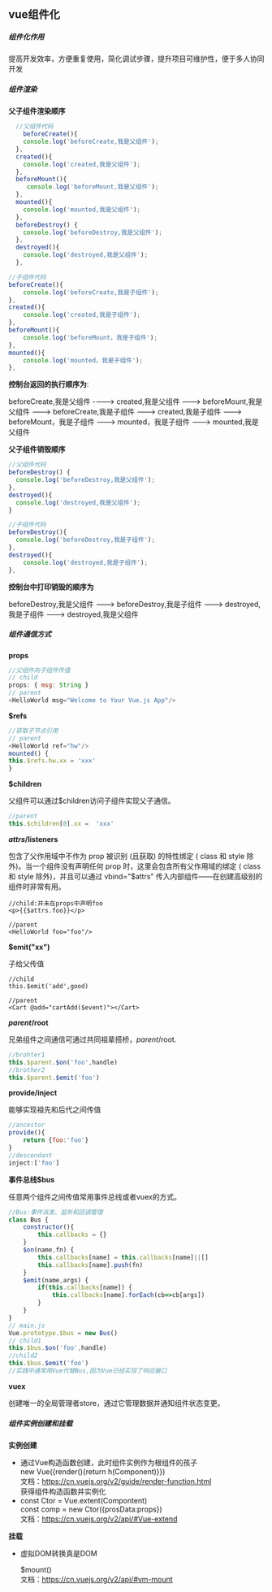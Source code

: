 ## vue组件化

##### 组件化作用

提高开发效率，方便重复使用，简化调试步骤，提升项目可维护性，便于多人协同开发

##### 组件渲染

**父子组件渲染顺序**

```js
  //父组件代码
	beforeCreate(){
    console.log('beforeCreate,我是父组件');
  },
  created(){
    console.log('created,我是父组件');
  },
  beforeMount(){
     console.log('beforeMount,我是父组件');
  },
  mounted(){
    console.log('mounted,我是父组件');
  },
  beforeDestroy() {
    console.log('beforeDestroy,我是父组件');
  },
  destroyed(){
    console.log('destroyed,我是父组件');
  },
```

```js
//子组件代码
beforeCreate(){
	console.log('beforeCreate,我是子组件');
},
created(){
	console.log('created,我是子组件');
},
beforeMount(){
	console.log('beforeMount，我是子组件');
},
mounted(){
	console.log('mounted，我是子组件');
},
```

**控制台返回的执行顺序为**:

beforeCreate,我是父组件 ----> created,我是父组件 --->  beforeMount,我是父组件 ---> beforeCreate,我是子组件
---> created,我是子组件 ---> beforeMount，我是子组件 --->  mounted，我是子组件 ---> mounted,我是父组件

**父子组件销毁顺序**

```js
//父组件代码
beforeDestroy() {
  console.log('beforeDestroy,我是父组件');
},
destroyed(){
  console.log('destroyed,我是父组件');
}
```

```js
//子组件代码
beforeDestroy(){
  console.log('beforeDestroy,我是子组件');
},
destroyed(){
	console.log('destroyed,我是子组件');
},
```

**控制台中打印销毁的顺序为**

beforeDestroy,我是父组件 ---> beforeDestroy,我是子组件 ---> destroyed,我是子组件 ---> destroyed,我是父组件

##### 组件通信方式

**props** 

```js
//父组件向子组件传值
// child
props: { msg: String }
// parent
<HelloWorld msg="Welcome to Your Vue.js App"/>
```

**$refs**

```js
//获取⼦节点引⽤
// parent
<HelloWorld ref="hw"/>
mounted() {
this.$refs.hw.xx = 'xxx'
}
```

**$children**

⽗组件可以通过$children访问⼦组件实现⽗⼦通信。

```js
//parent
this.$children[0].xx =  'xxx'
```

**$attrs/$listeners**

包含了⽗作⽤域中不作为 prop 被识别 (且获取) 的特性绑定 ( class 和 style 除外)。当⼀个组件没有声明任何 prop 时，这⾥会包含所有⽗作⽤域的绑定 ( class 和 style 除外)，并且可以通过 vbind="$attrs" 传⼊内部组件——在创建⾼级别的组件时⾮常有⽤。  

```vue
//child:并未在props中声明foo
<p>{{$attrs.foo}}</p>

//parent
<HelloWorld foo="foo"/>
```

**$emit("xx")**

子给父传值

```vue
//child
this.$emit('add',good)

//parent
<Cart @add="cartAdd($event)"></Cart>
```

**$parent/$root**

兄弟组件之间通信可通过共同祖辈搭桥，$parent/$root.

```js
//brohter1
this.$parent.$on('foo',handle)
//brother2
this.$parent.$emit('foo')
```

**provide/inject**

能够实现祖先和后代之间传值

```js
//ancestor
provide(){
    return {foo:'foo'}
}
//descendant
inject:['foo']
```

**事件总线$bus**

任意两个组件之间传值常用事件总线或者vuex的方式。

```js
//Bus:事件派发、监听和回调管理
class Bus {
    constructor(){
        this.callbacks = {}
    }
    $on(name,fn) {
        this.callbacks[name] = this.callbacks[name]||[]
        this.callbacks[name].push(fn)
    }
    $emit(name,args) {
        if(this.callbacks[name]) {
            this.callbacks[name].forEach(cb=>cb[args])
        }
    }
}
// main.js
Vue.prototype.$bus = new Bus()
// child1
this.$bus.$on('foo',handle)
//child2
this.$bus.$emit('foo')
//实践中通常用Vue代替Bus,因为Vue已经实现了响应接口

```

**vuex**

创建唯一的全局管理者store，通过它管理数据并通知组件状态变更。

##### 组件实例创建和挂载

**实例创建**

- 通过Vue构造函数创建，此时组件实例作为根组件的孩子<br> new Vue({render(){return h(Component)}}) <br> 文档：https://cn.vuejs.org/v2/guide/render-function.html <br> 获得组件构造函数并实例化
- const Ctor = Vue.extent(Compontent)<br> const comp = new Ctor({prosData:props})<br> 文档：https://cn.vuejs.org/v2/api/#Vue-extend

**挂载**

- 虚拟DOM转换真是DOM

  $mount() <br> 文档：https://cn.vuejs.org/v2/api/#vm-mount

  

  

